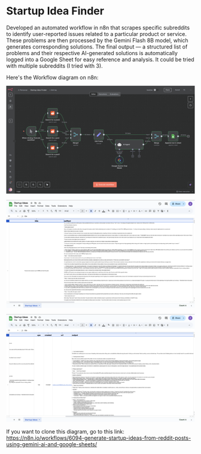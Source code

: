 # Startup Idea Finder
Developed an automated workflow in n8n that scrapes specific subreddits to identify user-reported issues related to a particular product or service. These problems are then processed by the Gemini Flash 8B model, which generates corresponding solutions. The final output — a structured list of problems and their respective AI-generated solutions is automatically logged into a Google Sheet for easy reference and analysis.
It could be tried with multiple subreddits (I tried with 3).

Here's the Workflow diagram on n8n:

![n8n_workflow.png](https://github.com/jayrajpamnani/n8n_startup_idea_finder_project/blob/2f467b6d08611c3bd52335a31a190258cec6f65d/n8n_workflow.png)

![google_sheets_example1](https://github.com/jayrajpamnani/n8n_startup_idea_finder_project/blob/00dd60ec427d68344986651612a5b9647ed28c0f/google_sheets_example1.png)

![google_sheets_example2](https://github.com/jayrajpamnani/n8n_startup_idea_finder_project/blob/cdb30099383c561db9abceab0a753386701734a9/google_sheets_example2.png)

If you want to clone this diagram, go to this link: https://n8n.io/workflows/6094-generate-startup-ideas-from-reddit-posts-using-gemini-ai-and-google-sheets/
